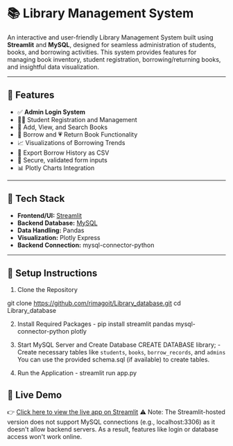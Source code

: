 # 📚 Library Management System

An interactive and user-friendly Library Management System built using **Streamlit** and **MySQL**, designed for seamless administration of students, books, and borrowing activities. This system provides features for managing book inventory, student registration, borrowing/returning books, and insightful data visualization.

---

## 🔧 Features

- ✅ **Admin Login System**
- 🧑‍🎓 Student Registration and Management
- 📖 Add, View, and Search Books
- 📕 Borrow and 💗 Return Book Functionality
- 📈 Visualizations of Borrowing Trends
- 📂 Export Borrow History as CSV
- 🔐 Secure, validated form inputs
- 📊 Plotly Charts Integration

---

## 📌 Tech Stack

- **Frontend/UI:** [Streamlit](https://streamlit.io/)
- **Backend Database:** [MySQL](https://www.mysql.com/)
- **Data Handling:** Pandas
- **Visualization:** Plotly Express
- **Backend Connection:** mysql-connector-python

---

## 🚀 Setup Instructions
 1. Clone the Repository

git clone https://github.com/rimagoit/Library_database.git
cd Library_database

2. Install Required Packages -
 pip install streamlit pandas mysql-connector-python plotly

3. Start MySQL Server and Create Database
CREATE DATABASE library;
-Create necessary tables like `students`, `books`, `borrow_records`, and `admins`
You can use the provided schema.sql (if available) to create tables.

4. Run the Application -
 streamlit run app.py

## 🚀 Live Demo

👉 [Click here to view the live app on Streamlit](https://rimagoit-library-database-app-csmq8l.streamlit.app/)
  ⚠️ Note: The Streamlit-hosted version does not support MySQL connections (e.g., localhost:3306) as it doesn't allow backend servers. As a 
  result, features like login or database access won't work online.

